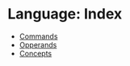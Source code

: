 # Language: Index
* [Commands](./commands.md)
* [Opperands](./opperands.md)
* [Concepts](./concepts.md)
